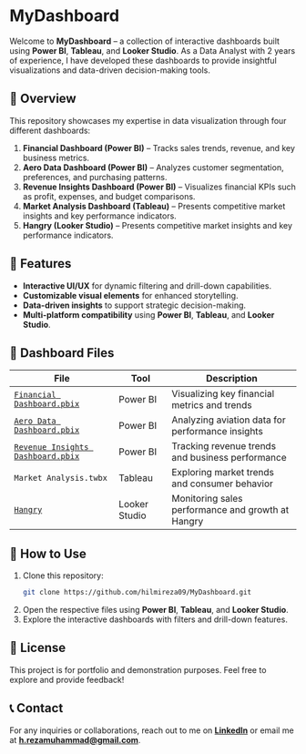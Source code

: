 # MyDashboard

Welcome to **MyDashboard** – a collection of interactive dashboards built using **Power BI**, **Tableau**, and **Looker Studio**. As a Data Analyst with 2 years of experience, I have developed these dashboards to provide insightful visualizations and data-driven decision-making tools.

## 📌 Overview
This repository showcases my expertise in data visualization through four different dashboards:

1. **Financial Dashboard (Power BI)** – Tracks sales trends, revenue, and key business metrics.
2. **Aero Data Dashboard (Power BI)** – Analyzes customer segmentation, preferences, and purchasing patterns.
3. **Revenue Insights Dashboard (Power BI)** – Visualizes financial KPIs such as profit, expenses, and budget comparisons.
4. **Market Analysis Dashboard (Tableau)** – Presents competitive market insights and key performance indicators.
5. **Hangry (Looker Studio)** – Presents competitive market insights and key performance indicators.

## 🎯 Features
- **Interactive UI/UX** for dynamic filtering and drill-down capabilities.
- **Customizable visual elements** for enhanced storytelling.
- **Data-driven insights** to support strategic decision-making.
- **Multi-platform compatibility** using **Power BI**, **Tableau**, and **Looker Studio**.

## 📁 Dashboard Files
| File | Tool | Description |
|------|------|-------------|
| [`Financial Dashboard.pbix`](https://github.com/hilmireza09/MyDashboard/blob/main/Dashboards/Financial%20Dashboard.pbix) | Power BI | Visualizing key financial metrics and trends |
| [`Aero Data Dashboard.pbix`](https://github.com/hilmireza09/MyDashboard/blob/main/Dashboards/Aero%20Data%20Dashboard.pbix) | Power BI | Analyzing aviation data for performance insights |
| [`Revenue Insights Dashboard.pbix`](https://github.com/hilmireza09/MyDashboard/blob/main/Dashboards/Revenue%20Insights%20Dashboard.pbix) | Power BI | Tracking revenue trends and business performance |
| `Market Analysis.twbx` | Tableau | Exploring market trends and consumer behavior |
| [`Hangry`](https://lookerstudio.google.com/u/0/reporting/dfd39f25-29ba-4758-ada5-079cccb29dcb/page/XHCCE/edit) | Looker Studio | Monitoring sales performance and growth at Hangry |


## 🚀 How to Use
1. Clone this repository:
   ```sh
   git clone https://github.com/hilmireza09/MyDashboard.git
   ```
2. Open the respective files using **Power BI**, **Tableau**, and **Looker Studio**.
3. Explore the interactive dashboards with filters and drill-down features.

## 📜 License
This project is for portfolio and demonstration purposes. Feel free to explore and provide feedback!

## 📞 Contact
For any inquiries or collaborations, reach out to me on **[LinkedIn](https://www.linkedin.com/in/hilmi-reza)** or email me at **h.rezamuhammad@gmail.com**.
